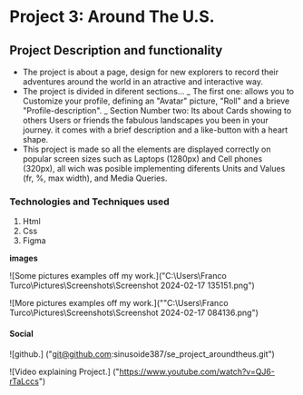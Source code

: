 # Project 3: Around The U.S.

## Project Description and functionality

- The project is about a page, design for new explorers to record their adventures around the world in an atractive and interactive way.
- The project is divided in diferent sections... _ The first one: allows you to Customize your profile, defining an "Avatar" picture, "Roll" and a brieve "Profile-description".
  _ Section Number two: Its about Cards showing to others Users or friends the fabulous landscapes you been in your journey. it comes with a brief description and a like-button with a heart shape.
- This project is made so all the elements are displayed correctly on popular screen sizes such as Laptops (1280px) and Cell phones (320px), all wich was posible implementing diferents Units and Values (fr, %, max width), and Media Queries.

### Technologies and Techniques used

1. Html
2. Css
3. Figma

**images**

![Some pictures examples off my work.]("C:\Users\Franco Turco\Pictures\Screenshots\Screenshot 2024-02-17 135151.png")

![More pictures examples off my work.](""C:\Users\Franco Turco\Pictures\Screenshots\Screenshot 2024-02-17 084136.png")

#### Social

![github.] ("git@github.com:sinusoide387/se_project_aroundtheus.git")

![Video explaining Project.] ("https://www.youtube.com/watch?v=QJ6-rTaLccs")
